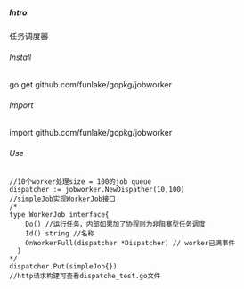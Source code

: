 ##### Intro
任务调度器
###### Install
go get github.com/funlake/gopkg/jobworker
###### Import
import github.com/funlake/gopkg/jobworker
###### Use
```
//10个worker处理size = 100的job queue
dispatcher := jobworker.NewDispather(10,100)
//simpleJob实现WorkerJob接口
/*
type WorkerJob interface{
  	Do() //运行任务，内部如果加了协程则为非阻塞型任务调度
  	Id() string //名称
  	OnWorkerFull(dispatcher *Dispatcher) // worker已满事件
  }
*/
dispatcher.Put(simpleJob{})
//http请求构建可查看dispatche_test.go文件
```
